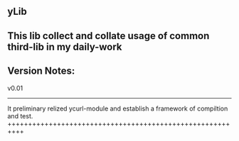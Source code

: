 yLib
----------
This lib collect and collate usage of common third-lib in my daily-work
----------
Version Notes:
----------
v0.01
**********
It preliminary relized ycurl-module and establish a framework of compiltion and test.
++++++++++++++++++++++++++++++++++++++++++++++++++++++++++